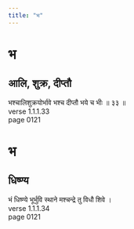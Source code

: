 ```yaml
---
title: "भ"
---
```


# भ
## आलि, शुक्र, दीप्तौ
भश्चालिशुक्रयोर्भावे भश्च दीप्तौ भये च भीः ॥ ३३ ॥<BR>verse 1.1.1.33<BR>page 0121

# भ
## धिष्ण्य
भं धिष्ण्ये भूर्भुवि स्थाने मश्चन्द्रे तु विधौ शिवे ।<BR>verse 1.1.1.34<BR>page 0121

